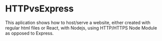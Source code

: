 # HTTPvsExpress

This aplication shows how to host/serve a website, either created with regular html files or React, with Nodejs, using HTTP/HTTPS Node Module as opposed to Express.
